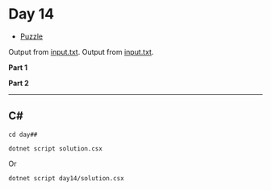 # Day 14

- [Puzzle](PUZZLE.md)

Output from [input.txt](input.txt).
Output from [input.txt](day14/input.txt).

**Part 1**

> 

**Part 2**

> 

---

## C#

`cd day##`

`dotnet script solution.csx`

Or

`dotnet script day14/solution.csx`
